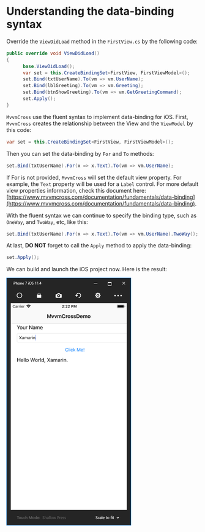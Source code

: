 # Understanding the data-binding syntax

Override the `ViewDidLoad` method in the `FirstView.cs` by the following code:

```csharp
public override void ViewDidLoad()
{
      base.ViewDidLoad();
      var set = this.CreateBindingSet<FirstView, FirstViewModel>();
      set.Bind(txtUserName).To(vm => vm.UserName);
      set.Bind(lblGreeting).To(vm => vm.Greeting);
      set.Bind(btnShowGreeting).To(vm => vm.GetGreetingCommand);
      set.Apply();
}
```

`MvvmCross` use the fluent syntax to implement data-binding for iOS. First, `MvvmCross` creates the relationship between the View and the `ViewModel` by this code:

```csharp
var set = this.CreateBindingSet<FirstView, FirstViewModel>();
```

Then you can set the data-binding by `For` and `To` methods:

```csharp
set.Bind(txtUserName).For(x => x.Text).To(vm => vm.UserName);
```

If For is not provided, `MvvmCross` will set the default view property. For example, the `Text` property will be used for a `Label` control. For more default view properties information, check this document here: [https://www.mvvmcross.com/documentation/fundamentals/data-binding](https://www.mvvmcross.com/documentation/fundamentals/data-binding).

With the fluent syntax we can continue to specify the binding type, such as `OneWay`, and `TwoWay`, etc, like this:

```csharp
set.Bind(txtUserName).For(x => x.Text).To(vm => vm.UserName).TwoWay();
```

At last, **DO NOT** forget to call the `Apply` method to apply the data-binding:

```csharp
set.Apply();
```

We can build and launch the iOS project now. Here is the result:

![](../../.gitbook/assets/image%20%2814%29.png)

